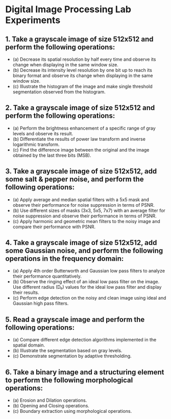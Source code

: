 # Digital Image Processing Lab Experiments

## 1. Take a grayscale image of size 512x512 and perform the following operations:
- (a) Decrease its spatial resolution by half every time and observe its change when displaying in the same window size.
- (b) Decrease its intensity level resolution by one bit up to reach its binary format and observe its change when displaying in the same window size.
- (c) Illustrate the histogram of the image and make single threshold segmentation observed from the histogram.

## 2. Take a grayscale image of size 512x512 and perform the following operations:
- (a) Perform the brightness enhancement of a specific range of gray levels and observe its result.
- (b) Differentiate the results of power law transform and inverse logarithmic transform.
- (c) Find the difference image between the original and the image obtained by the last three bits (MSB).

## 3. Take a grayscale image of size 512x512, add some salt & pepper noise, and perform the following operations:
- (a) Apply average and median spatial filters with a 5x5 mask and observe their performance for noise suppression in terms of PSNR.
- (b) Use different sizes of masks (3x3, 5x5, 7x7) with an average filter for noise suppression and observe their performance in terms of PSNR.
- (c) Apply harmonic and geometric mean filters to the noisy image and compare their performance with PSNR.

## 4. Take a grayscale image of size 512x512, add some Gaussian noise, and perform the following operations in the frequency domain:
- (a) Apply 4th order Butterworth and Gaussian low pass filters to analyze their performance quantitatively.
- (b) Observe the ringing effect of an ideal low pass filter on the image. Use different radius (D₀) values for the ideal low pass filter and display their results.
- (c) Perform edge detection on the noisy and clean image using ideal and Gaussian high pass filters.

## 5. Read a grayscale image and perform the following operations:
- (a) Compare different edge detection algorithms implemented in the spatial domain.
- (b) Illustrate the segmentation based on gray levels.
- (c) Demonstrate segmentation by adaptive thresholding.

## 6. Take a binary image and a structuring element to perform the following morphological operations:
- (a) Erosion and Dilation operations.
- (b) Opening and Closing operations.
- (c) Boundary extraction using morphological operations.
